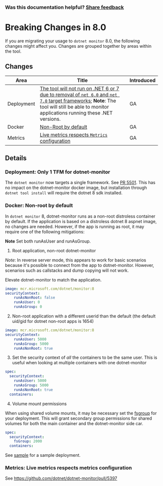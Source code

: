 
### Was this documentation helpful? [Share feedback](https://www.research.net/r/DGDQWXH?src=documentation%2Fcompatibility%2F7.0%2FREADME)

# Breaking Changes in 8.0

If you are migrating your usage to `dotnet monitor` 8.0, the following changes might affect you. Changes are grouped together by areas within the tool.

## Changes

| Area | Title | Introduced |
|--|--|--|
| Deployment | [The tool will not run on .NET 6 or 7 due to removal of `net 6.0` and `net 7.0` target frameworks](#deployment-only-1-tfm-for-dotnet-monitor); **Note**: The tool will still be able to monitor applications running these .NET versions. | GA |
| Docker | [Non-Root by default](#docker-non-root-by-default) | GA |
| Metrics | [Live metrics respects `Metrics` configuration](#metrics-live-metrics-respects-metrics-configuration) | GA |

## Details

### Deployment: Only 1 TFM for dotnet-monitor

The `dotnet monitor` now targets a single framework. See [PR 5501](https://github.com/dotnet/dotnet-monitor/pull/5501). This has no impact on the dotnet-monitor docker image, but installation through `dotnet tool install` will require the dotnet 8 sdk installed.

### Docker: Non-root by default

In `dotnet monitor` 8, dotnet-monitor runs as a non-root distroless container by default. If the application is based on a distroless dotnet 8 aspnet image, no changes are needed. However, if the app is running as root, it may require one of the following mitigations:

**Note** Set both runAsUser and runAsGroup.

1. Root application, non-root dotnet-monitor

_Note_: In reverse server mode, this appears to work for basic scenarios because it's possible to connect from the app to dotnet-monitor. However, scenarios such as callstacks and dump copying will not work.

Elevate dotnet-monitor to match the application.

``` yaml
image: mcr.microsoft.com/dotnet/monitor:8
securityContext:
    runAsNonRoot: false
    runAsUser: 0
    runAsGroup: 0
```

2. Non-root application with a different userid than the default (the default uid/gid for dotnet non-root apps is 1654)

``` yaml
image: mcr.microsoft.com/dotnet/monitor:8
securityContext:
    runAsUser: 5000
    runAsGroup: 5000
    runAsNonRoot: true
```

3. Set the security context of _all_ the containers to be the same user. This is useful when looking at multiple containers with one dotnet-monitor

``` yaml
spec:
  securityContext:
    runAsUser: 5000
    runAsGroup: 5000
    runAsNonRoot: true
  containers:
```

4. Volume mount permissions

When using shared volume mounts, it may be necessary set the [fsgroup](https://kubernetes.io/docs/tasks/configure-pod-container/security-context/#set-the-security-context-for-a-pod) for your deployment. This will grant secondary group permissions for shared volumes for both the main container and the dotnet-monitor side car.

``` yaml
spec:
  securityContext:
    fsGroup: 2000
  containers:
```

See [sample](../../../samples/AKS_Tutorial/deploy.yaml) for a sample deployment. 


### Metrics: Live metrics respects metrics configuration

See https://github.com/dotnet/dotnet-monitor/pull/5397